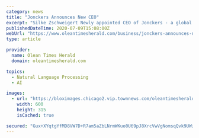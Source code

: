 ```yaml
---
category: news
title: "Jonckers Announces New CEO"
excerpt: "Silke Zschweigert Newly appointed CEO of Jonckers - a global leader in language platform technology and multilingual solutions (Photo: Business Wire) “I’m very privileged to be asked by the Board to be the next CEO of this dynamic and forward-thinking company,"
publishedDateTime: 2020-07-09T15:08:00Z
webUrl: "https://www.oleantimesherald.com/business/jonckers-announces-new-ceo/article_8f27717f-eec2-50de-bde3-851fcfac9078.html"
type: article

provider:
  name: Olean Times Herald
  domain: oleantimesherald.com

topics:
  - Natural Language Processing
  - AI

images:
  - url: "https://bloximages.chicago2.vip.townnews.com/oleantimesherald.com/content/tncms/custom/image/6e0114c2-753e-11e6-8652-4b3e0020306e.png?resize=600%2C315"
    width: 600
    height: 315
    isCached: true

secured: "Gux+XYqtgYfMD8VW7D+R7am5aZbLNrmWKuo0U69pJ8XrcVwVgNomsqQvk9UWz+MSzNVUVtQE5npDqV+v8oHVkREHjTQP3rzHd2CyVeqfPkzvoV4vJQbuEyQMzb8P/D8NiYbwZhdc+Tz6H4dL84XXtgN/Y6Gvl4SejeFSuMmCcHncIPQMIg4BmaD4A7kqUK5M1dV4VjDFIPczbRDwuFJXQxRR/en2due5VgQhj4lHjV6Kk68OK3heNAIeW8oL57U5VcjvxhSBOdLi2niAZCfcPNRxkQIikRp5XITXOl9i0x33CBBwNtgqCWvjGrKCpx19Q58W0AN5xHGDV9h2gNZVLQ==;tPH3tUUS4pA5o0jBdBLaFQ=="
---
```


